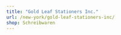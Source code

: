 ```yaml
---
title: "Gold Leaf Stationers Inc."
url: /new-york/gold-leaf-stationers-inc/
shop: Schreibwaren
---
```

